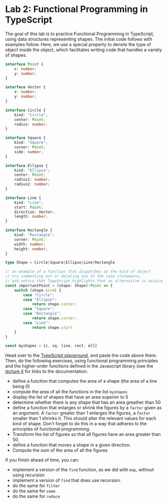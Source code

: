 # Lab 2: Functional Programming in TypeScript

The goal of this lab is to practice Functional Programming in TypeScript, using data structures representing shapes. The initial code follows with examples follow. Here, we use a special property to denote the type of object inside the object, which facilitates writing code that handles a variety of shapes.

```typescript
interface Point {
    x: number;
    y: number;
}

interface Vector {
    x: number;
    y: number;
}

interface Circle {
    kind: "Circle";
    center: Point;
    radius: number;
}

interface Square {
    kind: "Square";
    corner: Point;
    side: number;
}

interface Ellipse {
    kind: "Ellipse";
    center: Point;
    radius1: number;
    radius2: number;
}

interface Line {
    kind: "Line";
    start: Point;
    direction: Vector;
    length: number;
}

interface Rectangle {
    kind: "Rectangle";
    corner: Point;
    width: number;
    height: number;
}

type Shape = Circle|Square|Ellipse|Line|Rectangle

// an example of a function that dispatches on the kind of object
// try commenting out or deleting one of the case statements, 
// and notice that TypeScript highlights that an alternative is missing.
const importantPoint = (shape: Shape):Point => {
    switch (shape.kind) {
        case "Circle":
        case "Ellipse":
            return shape.center;
        case "Square":
        case "Rectangle":
            return shape.corner;
        case "Line":
            return shape.start
    }
}

const myshapes = [c, sq, line, rect, ell]

```

Head over to the [TypeScript playground](https://www.typescriptlang.org/play), and paste the code above there. Then, do the following exercises, using functional programming principles and the higher-order functions defined in the Javascript library (see the [lecture 4](https://github.com/rrobbes/EngineeringOfMobileSystemsV2/blob/main/4-FP/README.md) for links to the documentation:

- define a function that computes the area of a shape (the area of a line being 0)
- compute the area of all the functions in the list `myshapes`
- display the list of shapes that have an area superior to 5
- determine whether there is any shape that has an area greather than 50
- define a function that enlarges or shrink the figures by a `factor` given as an argument. A `factor` greater than 1 enlarges the figures, a `factor` smaller than 1 shrinks it. This should alter the relevant values for each kind of shape. Don't forget to do this in a way that adheres to the principles of functional programming. 
- Transform the list of figures so that all figures have an area greater than 50.
- define a function that moves a shape in a given direction.
- Compute the sum of the area of all the figures

If you finish ahead of time, you can:
- implement a version of the `find` function, as we did with `map`, without using recursion
- implement a version of `find` that does use recursion.
- do the same for `filter`
- do the same for `some`
- do the same for `reduce`
